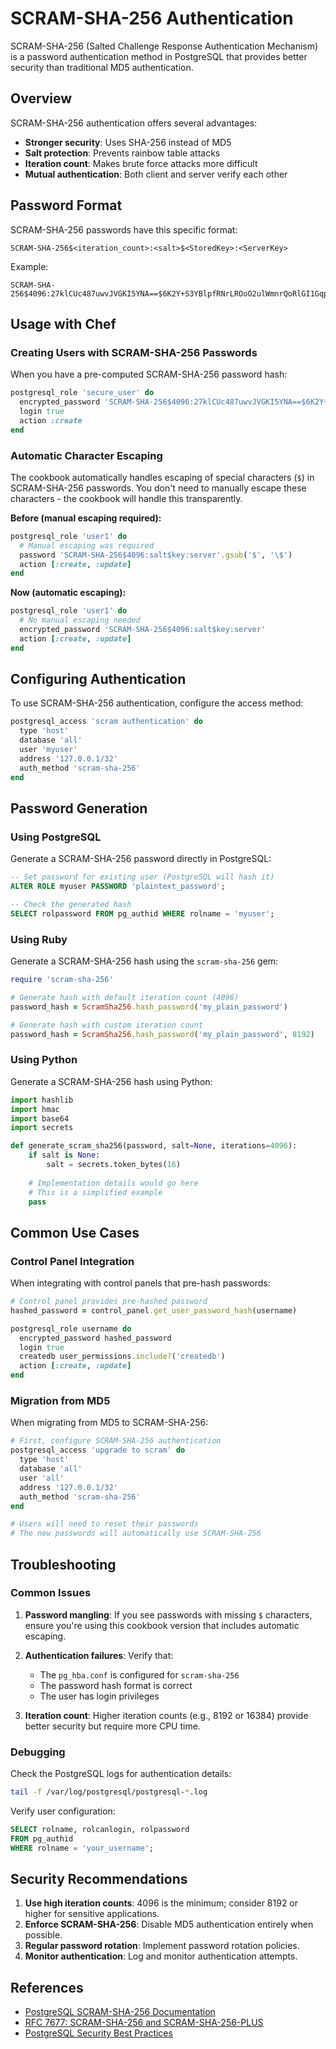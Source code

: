 # SCRAM-SHA-256 Authentication

SCRAM-SHA-256 (Salted Challenge Response Authentication Mechanism) is a password authentication method in PostgreSQL that provides better security than traditional MD5 authentication.

## Overview

SCRAM-SHA-256 authentication offers several advantages:
- **Stronger security**: Uses SHA-256 instead of MD5
- **Salt protection**: Prevents rainbow table attacks
- **Iteration count**: Makes brute force attacks more difficult
- **Mutual authentication**: Both client and server verify each other

## Password Format

SCRAM-SHA-256 passwords have this specific format:
```
SCRAM-SHA-256$<iteration_count>:<salt>$<StoredKey>:<ServerKey>
```

Example:
```
SCRAM-SHA-256$4096:27klCUc487uwvJVGKI5YNA==$6K2Y+S3YBlpfRNrLROoO2ulWmnrQoRlGI1GqpNRq0T0=:y4esBVjK/hMtxDB5aWN4ynS1SnQcT1TFTqV0J/snls4=
```

## Usage with Chef

### Creating Users with SCRAM-SHA-256 Passwords

When you have a pre-computed SCRAM-SHA-256 password hash:

```ruby
postgresql_role 'secure_user' do
  encrypted_password 'SCRAM-SHA-256$4096:27klCUc487uwvJVGKI5YNA==$6K2Y+S3YBlpfRNrLROoO2ulWmnrQoRlGI1GqpNRq0T0=:y4esBVjK/hMtxDB5aWN4ynS1SnQcT1TFTqV0J/snls4='
  login true
  action :create
end
```

### Automatic Character Escaping

The cookbook automatically handles escaping of special characters (`$`) in SCRAM-SHA-256 passwords. You don't need to manually escape these characters - the cookbook will handle this transparently.

**Before (manual escaping required):**
```ruby
postgresql_role 'user1' do
  # Manual escaping was required
  password 'SCRAM-SHA-256$4096:salt$key:server'.gsub('$', '\$')
  action [:create, :update]
end
```

**Now (automatic escaping):**
```ruby
postgresql_role 'user1' do
  # No manual escaping needed
  encrypted_password 'SCRAM-SHA-256$4096:salt$key:server'
  action [:create, :update]
end
```

## Configuring Authentication

To use SCRAM-SHA-256 authentication, configure the access method:

```ruby
postgresql_access 'scram authentication' do
  type 'host'
  database 'all'
  user 'myuser'
  address '127.0.0.1/32'
  auth_method 'scram-sha-256'
end
```

## Password Generation

### Using PostgreSQL

Generate a SCRAM-SHA-256 password directly in PostgreSQL:

```sql
-- Set password for existing user (PostgreSQL will hash it)
ALTER ROLE myuser PASSWORD 'plaintext_password';

-- Check the generated hash
SELECT rolpassword FROM pg_authid WHERE rolname = 'myuser';
```

### Using Ruby

Generate a SCRAM-SHA-256 hash using the `scram-sha-256` gem:

```ruby
require 'scram-sha-256'

# Generate hash with default iteration count (4096)
password_hash = ScramSha256.hash_password('my_plain_password')

# Generate hash with custom iteration count
password_hash = ScramSha256.hash_password('my_plain_password', 8192)
```

### Using Python

Generate a SCRAM-SHA-256 hash using Python:

```python
import hashlib
import hmac
import base64
import secrets

def generate_scram_sha256(password, salt=None, iterations=4096):
    if salt is None:
        salt = secrets.token_bytes(16)
    
    # Implementation details would go here
    # This is a simplified example
    pass
```

## Common Use Cases

### Control Panel Integration

When integrating with control panels that pre-hash passwords:

```ruby
# Control panel provides pre-hashed password
hashed_password = control_panel.get_user_password_hash(username)

postgresql_role username do
  encrypted_password hashed_password
  login true
  createdb user_permissions.include?('createdb')
  action [:create, :update]
end
```

### Migration from MD5

When migrating from MD5 to SCRAM-SHA-256:

```ruby
# First, configure SCRAM-SHA-256 authentication
postgresql_access 'upgrade to scram' do
  type 'host'
  database 'all'
  user 'all'
  address '127.0.0.1/32'
  auth_method 'scram-sha-256'
end

# Users will need to reset their passwords
# The new passwords will automatically use SCRAM-SHA-256
```

## Troubleshooting

### Common Issues

1. **Password mangling**: If you see passwords with missing `$` characters, ensure you're using this cookbook version that includes automatic escaping.

2. **Authentication failures**: Verify that:
   - The `pg_hba.conf` is configured for `scram-sha-256`
   - The password hash format is correct
   - The user has login privileges

3. **Iteration count**: Higher iteration counts (e.g., 8192 or 16384) provide better security but require more CPU time.

### Debugging

Check the PostgreSQL logs for authentication details:

```bash
tail -f /var/log/postgresql/postgresql-*.log
```

Verify user configuration:

```sql
SELECT rolname, rolcanlogin, rolpassword 
FROM pg_authid 
WHERE rolname = 'your_username';
```

## Security Recommendations

1. **Use high iteration counts**: 4096 is the minimum; consider 8192 or higher for sensitive applications.
2. **Enforce SCRAM-SHA-256**: Disable MD5 authentication entirely when possible.
3. **Regular password rotation**: Implement password rotation policies.
4. **Monitor authentication**: Log and monitor authentication attempts.

## References

- [PostgreSQL SCRAM-SHA-256 Documentation](https://www.postgresql.org/docs/current/auth-password.html)
- [RFC 7677: SCRAM-SHA-256 and SCRAM-SHA-256-PLUS](https://tools.ietf.org/html/rfc7677)
- [PostgreSQL Security Best Practices](https://www.postgresql.org/docs/current/auth-methods.html)